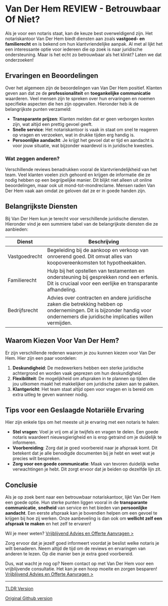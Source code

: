 # Van Der Hem REVIEW - Betrouwbaar Of Niet?

Als je voor een notaris staat, kan de keuze best overweldigend zijn. Het notariskantoor Van Der Hem biedt diensten aan zoals **vastgoed- en familierecht** en is bekend om hun klantvriendelijke aanpak. Al met al lijkt het een interessante optie voor iedereen die op zoek is naar juridische ondersteuning. Maar is het echt zo betrouwbaar als het klinkt? Laten we dat onderzoeken!

## Ervaringen en Beoordelingen

Over het algemeen zijn de beoordelingen van Van Der Hem positief. Klanten geven aan dat ze de **professionaliteit** en **toegankelijke communicatie** waarderen. Veel mensen zijn te spreken over hun ervaringen en noemen specifieke aspecten die hen zijn opgevallen. Hieronder heb ik de belangrijkste punten verzameld:

- **Transparante prijzen**: Klanten melden dat er geen verborgen kosten zijn, wat altijd een prettig gevoel geeft.
- **Snelle service**: Het notariskantoor is vaak in staat om snel te reageren op vragen en verzoeken, wat in drukke tijden erg handig is.
- **Persoonlijke aandacht**: Je krijgt het gevoel dat er tijd en aandacht is voor jouw situatie, wat bijzonder waardevol is in juridische kwesties.

### Wat zeggen anderen?

Verschillende reviews benadrukken vooral de klantvriendelijkheid van het team. Veel klanten voelen zich gehoord en krijgen de informatie die ze nodig hebben op een begrijpelijke manier. Dit blijkt niet alleen uit online beoordelingen, maar ook uit mond-tot-mondreclame. Mensen raden Van Der Hem vaak aan omdat ze geloven dat ze er in goede handen zijn.

## Belangrijkste Diensten

Bij Van Der Hem kun je terecht voor verschillende juridische diensten. Hieronder vind je een summiere tabel van de belangrijkste diensten die ze aanbieden:

| Dienst             | Beschrijving                                      |
|--------------------|--------------------------------------------------|
| Vastgoedrecht      | Begeleiding bij de aankoop en verkoop van onroerend goed. Dit omvat alles van koopovereenkomsten tot hypotheekakten. |
| Familierecht       | Hulp bij het opstellen van testamenten en ondersteuning bij gesprekken rond een erfenis. Dit is cruciaal voor een eerlijke en transparante afhandeling. |
| Bedrijfsrecht      | Advies over contracten en andere juridische zaken die betrekking hebben op ondernemingen. Dit is bijzonder handig voor ondernemers die juridische implicaties willen vermijden. |

## Waarom Kiezen Voor Van Der Hem?

Er zijn verschillende redenen waarom je zou kunnen kiezen voor Van Der Hem. Hier zijn een paar voordelen:

1. **Deskundigheid**: De medewerkers hebben een sterke juridische achtergrond en worden vaak geprezen om hun deskundigheid.
2. **Flexibiliteit**: De mogelijkheid om afspraken in te plannen op tijden die jou uitkomen maakt het makkelijker om juridische zaken aan te pakken.
3. **Klantgericht**: Het team staat altijd open voor vragen en is bereid om extra uitleg te geven wanneer nodig.

## Tips voor een Geslaagde Notariële Ervaring

Hier zijn enkele tips om het meeste uit je ervaring met een notaris te halen:

- **Stel vragen**: Voel je vrij om al je twijfels en vragen te delen. Een goede notaris waardeert nieuwsgierigheid en is erop getraind om je duidelijk te informeren.
- **Voorbereiding**: Zorg dat je goed voorbereid naar je afspraak komt. Dit betekent dat je alle benodigde documenten bij je hebt en weet wat je precies wilt bespreken.
- **Zorg voor een goede communicatie**: Maak van tevoren duidelijk welke verwachtingen je hebt. Dit zorgt ervoor dat je beiden op dezelfde lijn zit.

## Conclusie

Als je op zoek bent naar een betrouwbaar notariskantoor, lijkt Van Der Hem een goede optie. Hun sterke punten liggen vooral in de **transparante communicatie**, **snelheid** van service en het bieden van **persoonlijke aandacht**. Een eerste afspraak kan je bovendien helpen om een gevoel te krijgen bij hoe zij werken. Onze aanbeveling is dan ook om **wellicht zelf een afspraak te maken** en het zelf te ervaren! 

Wil je meer weten? [Vrijblijvend Advies en Offerte Aanvragen >](https://notarissen-online.nl)

Zorg ervoor dat je jezelf goed informeert voordat je beslist welke notaris je wilt benaderen. Neem altijd de tijd om de reviews en ervaringen van anderen te lezen. Op die manier ben je extra goed voorbereid. 

Dus, wat wacht je nog op? Neem contact op met Van Der Hem voor een vrijblijvende consultatie. Het kan je een hoop moeite en zorgen besparen! [Vrijblijvend Advies en Offerte Aanvragen >](https://notarissen-online.nl)

---
[TLDR Version](https://gist.github.com/readthisnow/dadab1b2e027bc6cfe4ac9d3e73ec5bd)

[Original Github version](https://github.com/readthisnow/van-der-hem-review-betrouwbaar-of-niet#readme)
